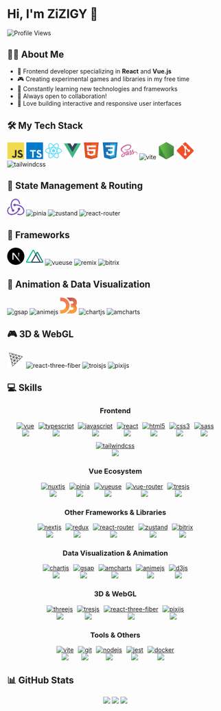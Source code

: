 # Hi, I'm ZiZIGY 👋

![Profile Views](https://komarev.com/ghpvc/?username=ZiZIGY&color=blueviolet)

## 👨‍💻 About Me
- 🔭 Frontend developer specializing in **React** and **Vue.js**
- 🎮 Creating experimental games and libraries in my free time
- 🌱 Constantly learning new technologies and frameworks
- 💬 Always open to collaboration!
- 🚀 Love building interactive and responsive user interfaces

## 🛠️ My Tech Stack
<p align="left">
  <img src="https://raw.githubusercontent.com/devicons/devicon/master/icons/javascript/javascript-original.svg" alt="javascript" width="40" height="40"/>
  <img src="https://raw.githubusercontent.com/devicons/devicon/master/icons/typescript/typescript-original.svg" alt="typescript" width="40" height="40"/>
  <img src="https://raw.githubusercontent.com/devicons/devicon/master/icons/react/react-original.svg" alt="react" width="40" height="40"/>
  <img src="https://raw.githubusercontent.com/devicons/devicon/master/icons/vuejs/vuejs-original.svg" alt="vue" width="40" height="40"/>
  <img src="https://raw.githubusercontent.com/devicons/devicon/master/icons/html5/html5-original.svg" alt="html5" width="40" height="40"/>
  <img src="https://raw.githubusercontent.com/devicons/devicon/master/icons/css3/css3-original.svg" alt="css3" width="40" height="40"/>
  <img src="https://raw.githubusercontent.com/devicons/devicon/master/icons/sass/sass-original.svg" alt="sass" width="40" height="40"/>
  <img src="https://camo.githubusercontent.com/237e20be5fcfd8f7133f43d126fc49fb29dec7631679938bdd2ecb8cbb2a610e/68747470733a2f2f766974652e6465762f6c6f676f2e737667" alt="vite" width="40" height="40"/>
  <img src="https://raw.githubusercontent.com/devicons/devicon/master/icons/nodejs/nodejs-original.svg" alt="nodejs" width="40" height="40"/>
  <img src="https://raw.githubusercontent.com/devicons/devicon/master/icons/git/git-original.svg" alt="git" width="40" height="40"/>
  <img src="https://upload.wikimedia.org/wikipedia/commons/d/d5/Tailwind_CSS_Logo.svg" alt="tailwindcss" width="40" height="40"/>
</p>

## 🔄 State Management & Routing
<p align="left">
  <img src="https://raw.githubusercontent.com/devicons/devicon/master/icons/redux/redux-original.svg" alt="redux" width="40" height="40"/>
  <img src="https://pinia.vuejs.org/logo.svg" alt="pinia" width="40" height="40"/>
  <img src="https://zustand-demo.pmnd.rs/favicon.ico" alt="zustand" width="40" height="40"/>
  <img src="https://reactrouter.com/favicon-light.png" alt="react-router" width="40" height="40"/>
</p>

## 🚀 Frameworks
<p align="left">
  <img src="https://raw.githubusercontent.com/devicons/devicon/master/icons/nextjs/nextjs-original.svg" alt="nextjs" width="40" height="40"/>
  <img src="https://raw.githubusercontent.com/devicons/devicon/master/icons/nuxtjs/nuxtjs-original.svg" alt="nuxtjs" width="40" height="40"/>
  <img src="https://avatars.githubusercontent.com/u/77578415?s=200&v=4" alt="vueuse" width="40" height="40"/>
  <img src="https://remix.run/favicon-192.png" alt="remix" width="40" height="40"/>
  <img src="https://upload.wikimedia.org/wikipedia/ru/thumb/5/51/1c_bitrix_logo.svg/768px-1c_bitrix_logo.svg.png" alt="bitrix" width="40" height="40"/>
</p>

## 🎨 Animation & Data Visualization
<p align="left">
  <img src="https://cdn.worldvectorlogo.com/logos/gsap-greensock.svg" alt="gsap" width="40" height="40"/>
  <img src="https://animejs.com/documentation/assets/img/favicon.png" alt="animejs" width="40" height="40"/>
  <img src="https://raw.githubusercontent.com/devicons/devicon/master/icons/d3js/d3js-original.svg" alt="d3js" width="40" height="40"/>
  <img src="https://camo.githubusercontent.com/55f9876b641ac2e14f04741350bb2138aaaebb4ef51642e2109f67188c5dacd9/68747470733a2f2f7777772e63686172746a732e6f72672f6d656469612f6c6f676f2d7469746c652e737667" alt="chartjs" width="40" height="40"/>
  <img src="https://www.amcharts.com/wp-content/uploads/2017/10/amcharts_light_transparent.png" alt="amcharts" width="40" height="40"/>
</p>

## 🎮 3D & WebGL
<p align="left">
  <img src="https://raw.githubusercontent.com/devicons/devicon/master/icons/threejs/threejs-original.svg" alt="threejs" width="40" height="40"/>
  <img src="https://avatars.githubusercontent.com/u/45790596?s=200&v=4" alt="react-three-fiber" width="40" height="40"/>
  <img src="https://avatars.githubusercontent.com/u/119253150?s=200&v=4" alt="troisjs" width="40" height="40"/>
  <img src="https://camo.githubusercontent.com/42dc538f40357607223bba77d263082f53d885ee54ae3956dcaf1851bab7f9c3/68747470733a2f2f66696c65732e706978696a732e646f776e6c6f61642f6272616e64696e672f706978696a732d6c6f676f2d7472616e73706172656e742d6461726b2e7376673f763d31" alt="pixijs" width="40" height="40"/>
</p>

## 💻 Skills

<div align="center">

### Frontend
<div style="display: flex; flex-wrap: wrap; gap: 10px; justify-content: center;">
  <a href="#"><img src="https://skillicons.dev/icons?i=vue" height="40" alt="vue" /><br/><img src="https://custom-icon-badges.demolab.com/badge/90%25-42B883?style=flat-square&logo=percent&logoColor=white" /></a>
  <a href="#"><img src="https://skillicons.dev/icons?i=ts" height="40" alt="typescript" /><br/><img src="https://custom-icon-badges.demolab.com/badge/90%25-3178C6?style=flat-square&logo=percent&logoColor=white" /></a>
  <a href="#"><img src="https://skillicons.dev/icons?i=js" height="40" alt="javascript" /><br/><img src="https://custom-icon-badges.demolab.com/badge/90%25-F7DF1E?style=flat-square&logo=percent&logoColor=black" /></a>
  <a href="#"><img src="https://skillicons.dev/icons?i=react" height="40" alt="react" /><br/><img src="https://custom-icon-badges.demolab.com/badge/75%25-61DAFB?style=flat-square&logo=percent&logoColor=black" /></a>
  <a href="#"><img src="https://skillicons.dev/icons?i=html" height="40" alt="html5" /><br/><img src="https://custom-icon-badges.demolab.com/badge/90%25-E34F26?style=flat-square&logo=percent&logoColor=white" /></a>
  <a href="#"><img src="https://skillicons.dev/icons?i=css" height="40" alt="css3" /><br/><img src="https://custom-icon-badges.demolab.com/badge/90%25-1572B6?style=flat-square&logo=percent&logoColor=white" /></a>
  <a href="#"><img src="https://skillicons.dev/icons?i=sass" height="40" alt="sass" /><br/><img src="https://custom-icon-badges.demolab.com/badge/85%25-CC6699?style=flat-square&logo=percent&logoColor=white" /></a>
  <a href="#"><img src="https://skillicons.dev/icons?i=tailwind" height="40" alt="tailwindcss" /><br/><img src="https://custom-icon-badges.demolab.com/badge/80%25-38B2AC?style=flat-square&logo=percent&logoColor=white" /></a>
</div>

### Vue Ecosystem
<div style="display: flex; flex-wrap: wrap; gap: 10px; justify-content: center;">
  <a href="#"><img src="https://skillicons.dev/icons?i=nuxtjs" height="40" alt="nuxtjs" /><br/><img src="https://custom-icon-badges.demolab.com/badge/85%25-00DC82?style=flat-square&logo=percent&logoColor=white" /></a>
  <a href="#"><img src="https://pinia.vuejs.org/logo.svg" height="40" alt="pinia" /><br/><img src="https://custom-icon-badges.demolab.com/badge/85%25-FFD859?style=flat-square&logo=percent&logoColor=black" /></a>
  <a href="#"><img src="https://vueuse.org/favicon.svg" height="40" alt="vueuse" /><br/><img src="https://custom-icon-badges.demolab.com/badge/85%25-41B883?style=flat-square&logo=percent&logoColor=white" /></a>
  <a href="#"><img src="https://router.vuejs.org/logo.png" height="40" alt="vue-router" /><br/><img src="https://custom-icon-badges.demolab.com/badge/90%25-42B883?style=flat-square&logo=percent&logoColor=white" /></a>
  <a href="#"><img src="https://avatars.githubusercontent.com/u/119253150?s=200&v=4" height="40" alt="tresjs" /><br/><img src="https://custom-icon-badges.demolab.com/badge/70%25-35495E?style=flat-square&logo=percent&logoColor=white" /></a>
</div>

### Other Frameworks & Libraries
<div style="display: flex; flex-wrap: wrap; gap: 10px; justify-content: center;">
  <a href="#"><img src="https://skillicons.dev/icons?i=nextjs" height="40" alt="nextjs" /><br/><img src="https://custom-icon-badges.demolab.com/badge/60%25-000000?style=flat-square&logo=percent&logoColor=white" /></a>
  <a href="#"><img src="https://skillicons.dev/icons?i=redux" height="40" alt="redux" /><br/><img src="https://custom-icon-badges.demolab.com/badge/65%25-764ABC?style=flat-square&logo=percent&logoColor=white" /></a>
  <a href="#"><img src="https://reactrouter.com/favicon-light.png" height="40" alt="react-router" /><br/><img src="https://custom-icon-badges.demolab.com/badge/65%25-CA4245?style=flat-square&logo=percent&logoColor=white" /></a>
  <a href="#"><img src="https://zustand-demo.pmnd.rs/favicon.ico" height="40" alt="zustand" /><br/><img src="https://custom-icon-badges.demolab.com/badge/60%25-FF4154?style=flat-square&logo=percent&logoColor=white" /></a>
  <a href="#"><img src="https://upload.wikimedia.org/wikipedia/ru/thumb/5/51/1c_bitrix_logo.svg/768px-1c_bitrix_logo.svg.png" height="40" alt="bitrix" /><br/><img src="https://custom-icon-badges.demolab.com/badge/70%25-FF3333?style=flat-square&logo=percent&logoColor=white" /></a>
</div>

### Data Visualization & Animation
<div style="display: flex; flex-wrap: wrap; gap: 10px; justify-content: center;">
  <a href="#"><img src="https://www.chartjs.org/img/chartjs-logo.svg" height="40" alt="chartjs" /><br/><img src="https://custom-icon-badges.demolab.com/badge/85%25-FF6384?style=flat-square&logo=percent&logoColor=white" /></a>
  <a href="#"><img src="https://cdn.worldvectorlogo.com/logos/gsap-greensock.svg" height="40" alt="gsap" /><br/><img src="https://custom-icon-badges.demolab.com/badge/85%25-88CE02?style=flat-square&logo=percent&logoColor=white" /></a>
  <a href="#"><img src="https://www.amcharts.com/wp-content/uploads/2017/10/amcharts_light_transparent.png" height="40" alt="amcharts" /><br/><img src="https://custom-icon-badges.demolab.com/badge/75%25-67B7DC?style=flat-square&logo=percent&logoColor=white" /></a>
  <a href="#"><img src="https://animejs.com/documentation/assets/img/favicon.png" height="40" alt="animejs" /><br/><img src="https://custom-icon-badges.demolab.com/badge/75%25-F75EEE?style=flat-square&logo=percent&logoColor=white" /></a>
  <a href="#"><img src="https://skillicons.dev/icons?i=d3" height="40" alt="d3js" /><br/><img src="https://custom-icon-badges.demolab.com/badge/50%25-F9A03C?style=flat-square&logo=percent&logoColor=white" /></a>
</div>

### 3D & WebGL
<div style="display: flex; flex-wrap: wrap; gap: 10px; justify-content: center;">
  <a href="#"><img src="https://skillicons.dev/icons?i=threejs" height="40" alt="threejs" /><br/><img src="https://custom-icon-badges.demolab.com/badge/80%25-000000?style=flat-square&logo=percent&logoColor=white" /></a>
  <a href="#"><img src="https://avatars.githubusercontent.com/u/119253150?s=200&v=4" height="40" alt="tresjs" /><br/><img src="https://custom-icon-badges.demolab.com/badge/75%25-42B883?style=flat-square&logo=percent&logoColor=white" /></a>
  <a href="#"><img src="https://avatars.githubusercontent.com/u/45790596?s=200&v=4" height="40" alt="react-three-fiber" /><br/><img src="https://custom-icon-badges.demolab.com/badge/60%25-61DAFB?style=flat-square&logo=percent&logoColor=black" /></a>
  <a href="#"><img src="https://pixijs.com/images/logo.svg" height="40" alt="pixijs" /><br/><img src="https://custom-icon-badges.demolab.com/badge/75%25-E91E63?style=flat-square&logo=percent&logoColor=white" /></a>
</div>

### Tools & Others
<div style="display: flex; flex-wrap: wrap; gap: 10px; justify-content: center;">
  <a href="#"><img src="https://skillicons.dev/icons?i=vite" height="40" alt="vite" /><br/><img src="https://custom-icon-badges.demolab.com/badge/90%25-646CFF?style=flat-square&logo=percent&logoColor=white" /></a>
  <a href="#"><img src="https://skillicons.dev/icons?i=git" height="40" alt="git" /><br/><img src="https://custom-icon-badges.demolab.com/badge/85%25-F05032?style=flat-square&logo=percent&logoColor=white" /></a>
  <a href="#"><img src="https://skillicons.dev/icons?i=nodejs" height="40" alt="nodejs" /><br/><img src="https://custom-icon-badges.demolab.com/badge/60%25-339933?style=flat-square&logo=percent&logoColor=white" /></a>
  <a href="#"><img src="https://skillicons.dev/icons?i=jest" height="40" alt="jest" /><br/><img src="https://custom-icon-badges.demolab.com/badge/55%25-C21325?style=flat-square&logo=percent&logoColor=white" /></a>
  <a href="#"><img src="https://skillicons.dev/icons?i=docker" height="40" alt="docker" /><br/><img src="https://custom-icon-badges.demolab.com/badge/30%25-2496ED?style=flat-square&logo=percent&logoColor=white" /></a>
</div>

</div>

## 📊 GitHub Stats

<div align="center">
  <img src="https://github-profile-summary-cards.vercel.app/api/cards/profile-details?username=ZiZIGY&theme=github_dark" />
  <img src="https://github-profile-summary-cards.vercel.app/api/cards/repos-per-language?username=ZiZIGY&theme=github_dark" />
  <img src="https://github-profile-summary-cards.vercel.app/api/cards/most-commit-language?username=ZiZIGY&theme=github_dark" />
</div

